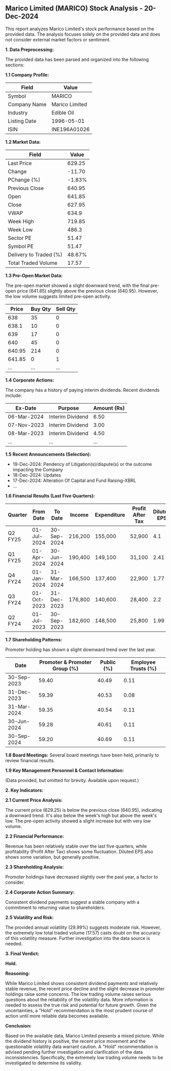## Marico Limited (MARICO) Stock Analysis - 20-Dec-2024

This report analyzes Marico Limited's stock performance based on the provided data.  The analysis focuses solely on the provided data and does not consider external market factors or sentiment.

**1. Data Preprocessing:**

The provided data has been parsed and organized into the following sections:

**1.1 Company Profile:**

| Field             | Value                     |
|----------------------|--------------------------|
| Symbol              | MARICO                    |
| Company Name        | Marico Limited            |
| Industry            | Edible Oil                |
| Listing Date        | 1996-05-01                |
| ISIN                | INE196A01026              |


**1.2 Market Data:**

| Field                | Value      |
|-----------------------|-------------|
| Last Price            | 629.25     |
| Change                | -11.70     |
| PChange (%)           | -1.83%     |
| Previous Close        | 640.95     |
| Open                  | 641.85     |
| Close                 | 627.95     |
| VWAP                  | 634.9      |
| Week High             | 719.85     |
| Week Low              | 486.3      |
| Sector PE             | 51.47      |
| Symbol PE             | 51.47      |
| Delivery to Traded (%)| 48.67%     |
| Total Traded Volume   | 17.57      | (Note: This seems unusually low, potentially an error in the data)


**1.3 Pre-Open Market Data:**

The pre-open market showed a slight downward trend, with the final pre-open price (641.85) slightly above the previous close (640.95).  However, the low volume suggests limited pre-open activity.

| Price  | Buy Qty | Sell Qty |
|--------|---------|----------|
| 638    | 35      | 0        |
| 638.1  | 10      | 0        |
| 639    | 17      | 0        |
| 640    | 45      | 0        |
| 640.95 | 214     | 0        |
| 641.85 | 0       | 1        |
| ...    | ...     | ...      |


**1.4 Corporate Actions:**

The company has a history of paying interim dividends.  Recent dividends include:

| Ex-Date     | Purpose                               | Amount (Rs) |
|-------------|----------------------------------------|-------------|
| 06-Mar-2024 | Interim Dividend                       | 6.50        |
| 07-Nov-2023 | Interim Dividend                       | 3.00        |
| 08-Mar-2023 | Interim Dividend                       | 4.50        |
| ...         | ...                                   | ...         |


**1.5 Recent Announcements (Selection):**

* 19-Dec-2024: Pendency of Litigation(s)/dispute(s) or the outcome impacting the Company
* 18-Dec-2024: Updates
* 17-Dec-2024: Alteration Of Capital and Fund Raising-XBRL
* ...


**1.6 Financial Results (Last Five Quarters):**

| Quarter      | From Date    | To Date      | Income     | Expenditure | Profit After Tax | Diluted EPS |
|--------------|--------------|--------------|------------|-------------|-----------------|-------------|
| Q2 FY25      | 01-Jul-2024  | 30-Sep-2024  | 216,200    | 155,000     | 52,900          | 4.1         |
| Q1 FY25      | 01-Apr-2024  | 30-Jun-2024  | 190,400    | 149,100     | 31,100          | 2.41        |
| Q4 FY24      | 01-Jan-2024  | 31-Mar-2024  | 166,500    | 137,400     | 22,900          | 1.77        |
| Q3 FY24      | 01-Oct-2023  | 31-Dec-2023  | 176,800    | 140,600     | 28,400          | 2.2         |
| Q2 FY24      | 01-Jul-2023  | 30-Sep-2023  | 182,600    | 148,500     | 25,800          | 1.99        |


**1.7 Shareholding Patterns:**

Promoter holding has shown a slight downward trend over the last year.

| Date        | Promoter & Promoter Group (%) | Public (%) | Employee Trusts (%) |
|-------------|-----------------------------|------------|--------------------|
| 30-Sep-2023 | 59.40                         | 40.49      | 0.11               |
| 31-Dec-2023 | 59.39                         | 40.53      | 0.08               |
| 31-Mar-2024 | 59.35                         | 40.54      | 0.11               |
| 30-Jun-2024 | 59.28                         | 40.61      | 0.11               |
| 30-Sep-2024 | 59.20                         | 40.69      | 0.11               |


**1.8 Board Meetings:**  Several board meetings have been held, primarily to review financial results.


**1.9 Key Management Personnel & Contact Information:**

(Data provided, but omitted for brevity.  Available upon request.)


**2. Key Indicators:**

**2.1 Current Price Analysis:**

The current price (629.25) is below the previous close (640.95), indicating a downward trend. It's also below the week's high but above the week's low.  The pre-open activity showed a slight increase but with very low volume.

**2.2 Financial Performance:**

Revenue has been relatively stable over the last five quarters, while profitability (Profit After Tax) shows some fluctuation.  Diluted EPS also shows some variation, but generally positive.

**2.3 Shareholding Analysis:**

Promoter holdings have decreased slightly over the past year, a factor to consider.

**2.4 Corporate Action Summary:**

Consistent dividend payments suggest a stable company with a commitment to returning value to shareholders.

**2.5 Volatility and Risk:**

The provided annual volatility (29.99%) suggests moderate risk.  However, the extremely low total traded volume (17.57) casts doubt on the accuracy of this volatility measure.  Further investigation into the data source is needed.

**3. Final Verdict:**

**Hold.**

**Reasoning:**

While Marico Limited shows consistent dividend payments and relatively stable revenue, the recent price decline and the slight decrease in promoter holdings raise some concerns.  The low trading volume raises serious questions about the reliability of the volatility data.  More information is needed to assess the true risk and potential for future growth.  Given the uncertainties, a "Hold" recommendation is the most prudent course of action until more reliable data becomes available.

**Conclusion:**

Based on the available data, Marico Limited presents a mixed picture.  While the dividend history is positive, the recent price movement and the questionable volatility data warrant caution.  A "Hold" recommendation is advised pending further investigation and clarification of the data inconsistencies.  Specifically, the extremely low trading volume needs to be investigated to determine its validity.
